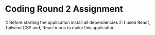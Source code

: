 # Coding Round 2 Assignment

1: Before starting the application install all dependencies
2: I used React, Tailwind CSS and, React icons to make this application
